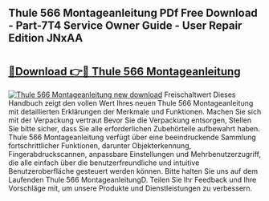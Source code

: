 ## Thule 566 Montageanleitung PDf Free Download - Part-7T4 Service Owner Guide - User Repair Edition JNxAA

# <h2><a href="http://df74cc.blite.top/?on=Thule+566+Montageanleitung">🔗Download 👉🔴 Thule 566 Montageanleitung</a></h2>

[![Thule 566 Montageanleitung new download](https://i.imgur.com/lujVjoI.png)](http://df74cc.blite.top/?on=Thule+566+Montageanleitung)
Freischaltwert Dieses Handbuch zeigt den vollen Wert Ihres neuen Thule 566 Montageanleitung mit detaillierten Erklärungen der Merkmale und Funktionen. Machen Sie sich mit der Verpackung vertraut Bevor Sie die Verpackung entsorgen, Stellen Sie bitte sicher, dass Sie alle erforderlichen Zubehörteile aufbewahrt haben. Thule 566 Montageanleitung verfügt über eine beeindruckende Sammlung fortschrittlicher Funktionen, darunter Objekterkennung, Fingerabdruckscannen, anpassbare Einstellungen und Mehrbenutzerzugriff, die alle einfach über die benutzerfreundliche und intuitive Benutzeroberfläche gesteuert werden können. Bitte halten Sie uns auf dem Laufenden Thule 566 MontageanleitungD. Teilen Sie Ihr Feedback und Ihre Vorschläge mit, um unsere Produkte und Dienstleistungen zu verbessern.

